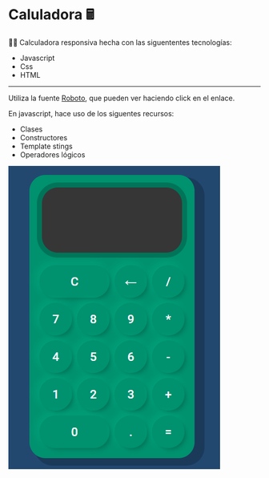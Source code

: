 # Caluladora 🖩

👨‍💻 Calculadora responsiva hecha con las siguententes tecnologías:

- Javascript
- Css
- HTML

---

Utiliza la fuente [Roboto](https://fonts.google.com/specimen/Roboto?query=roboto), que pueden ver haciendo click en el enlace.

En javascript, hace uso de los siguentes recursos:

- Clases
- Constructores 
- Template stings
- Operadores lógicos

![Screenshot de como se ve la página](assets/screen-calculadora.png)

 